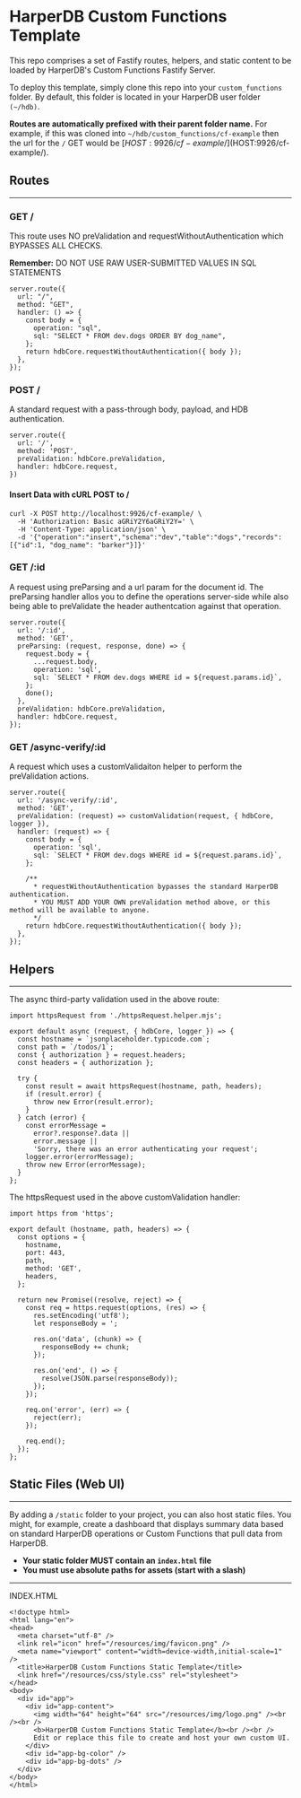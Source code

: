 # HarperDB Custom Functions Template

This repo comprises a set of Fastify routes, helpers, and static content to be loaded by HarperDB's Custom Functions Fastify Server.

To deploy this template, simply clone this repo into your `custom_functions` folder. By default, this folder is located in your HarperDB user folder `(~/hdb)`.

**Routes are automatically prefixed with their parent folder name.**
For example, if this was cloned into `~/hdb/custom_functions/cf-example` then the url for the `/` GET would be [$HOST:9926/cf-example/]($HOST:9926/cf-example/).

## Routes

---

### GET /

This route uses NO preValidation and requestWithoutAuthentication which BYPASSES ALL CHECKS.

**Remember:** DO NOT USE RAW USER-SUBMITTED VALUES IN SQL STATEMENTS

```
server.route({
  url: "/",
  method: "GET",
  handler: () => {
    const body = {
      operation: "sql",
      sql: "SELECT * FROM dev.dogs ORDER BY dog_name",
    };
    return hdbCore.requestWithoutAuthentication({ body });
  },
});
```

### POST /

A standard request with a pass-through body, payload, and HDB authentication.

```
server.route({
  url: '/',
  method: 'POST',
  preValidation: hdbCore.preValidation,
  handler: hdbCore.request,
})
```

#### Insert Data with cURL POST to /

```
curl -X POST http://localhost:9926/cf-example/ \
  -H 'Authorization: Basic aGRiY2Y6aGRiY2Y=' \
  -H 'Content-Type: application/json' \
  -d '{"operation":"insert","schema":"dev","table":"dogs","records":[{"id":1, "dog_name": "barker"}]}'
```

### GET /:id

A request using preParsing and a url param for the document id.
The preParsing handler allos you to define the operations server-side while also being able to preValidate the header authentcation against that operation.

```
server.route({
  url: '/:id',
  method: 'GET',
  preParsing: (request, response, done) => {
    request.body = {
      ...request.body,
      operation: 'sql',
      sql: `SELECT * FROM dev.dogs WHERE id = ${request.params.id}`,
    };
    done();
  },
  preValidation: hdbCore.preValidation,
  handler: hdbCore.request,
});
```

### GET /async-verify/:id

A request which uses a customValidaiton helper to perform the preValidation actions.

```
server.route({
  url: '/async-verify/:id',
  method: 'GET',
  preValidation: (request) => customValidation(request, { hdbCore, logger }),
  handler: (request) => {
    const body = {
      operation: 'sql',
      sql: `SELECT * FROM dev.dogs WHERE id = ${request.params.id}`,
    };

    /**
      * requestWithoutAuthentication bypasses the standard HarperDB authentication.
      * YOU MUST ADD YOUR OWN preValidation method above, or this method will be available to anyone.
      */
    return hdbCore.requestWithoutAuthentication({ body });
  },
});
```

## Helpers

---

The async third-party validation used in the above route:

```
import httpsRequest from './httpsRequest.helper.mjs';

export default async (request, { hdbCore, logger }) => {
  const hostname = `jsonplaceholder.typicode.com`;
  const path = `/todos/1`;
  const { authorization } = request.headers;
  const headers = { authorization };

  try {
    const result = await httpsRequest(hostname, path, headers);
    if (result.error) {
      throw new Error(result.error);
    }
  } catch (error) {
    const errorMessage =
      error?.response?.data ||
      error.message ||
      'Sorry, there was an error authenticating your request';
    logger.error(errorMessage);
    throw new Error(errorMessage);
  }
};
```

The httpsRequest used in the above customValidation handler:

```
import https from 'https';

export default (hostname, path, headers) => {
  const options = {
    hostname,
    port: 443,
    path,
    method: 'GET',
    headers,
  };

  return new Promise((resolve, reject) => {
    const req = https.request(options, (res) => {
      res.setEncoding('utf8');
      let responseBody = ';

      res.on('data', (chunk) => {
        responseBody += chunk;
      });

      res.on('end', () => {
        resolve(JSON.parse(responseBody));
      });
    });

    req.on('error', (err) => {
      reject(err);
    });

    req.end();
  });
};
```

## Static Files (Web UI)

---

By adding a `/static` folder to your project, you can also host static files. You might, for example, create a dashboard that displays summary data based on standard HarperDB operations or Custom Functions that pull data from HarperDB.

- **Your static folder MUST contain an `index.html` file**
- **You must use absolute paths for assets (start with a slash)**

---

INDEX.HTML

```
<!doctype html>
<html lang="en">
<head>
  <meta charset="utf-8" />
  <link rel="icon" href="/resources/img/favicon.png" />
  <meta name="viewport" content="width=device-width,initial-scale=1" />
  <title>HarperDB Custom Functions Static Template</title>
  <link href="/resources/css/style.css" rel="stylesheet">
</head>
<body>
  <div id="app">
    <div id="app-content">
      <img width="64" height="64" src="/resources/img/logo.png" /><br /><br />
      <b>HarperDB Custom Functions Static Template</b><br /><br />
      Edit or replace this file to create and host your own custom UI.
    </div>
    <div id="app-bg-color" />
    <div id="app-bg-dots" />
  </div>
</body>
</html>
```
